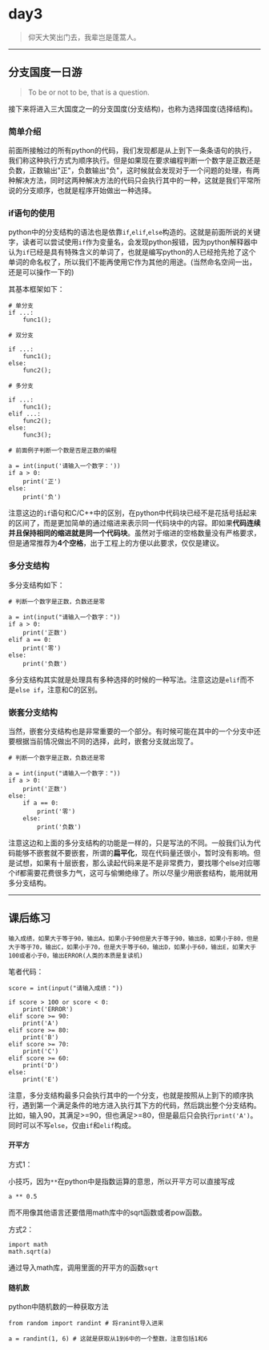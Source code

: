 # **day3**
>仰天大笑出门去，我辈岂是蓬蒿人。
****

## **分支国度一日游**
> To be or not to be, that is a question.

接下来将进入三大国度之一的分支国度(分支结构)，也称为选择国度(选择结构)。

### **简单介绍**

前面所接触过的所有python的代码，我们发现都是从上到下一条条语句的执行，我们称这种执行方式为顺序执行。但是如果现在要求编程判断一个数字是正数还是负数，正数输出"正"，负数输出"负"，这时候就会发现对于一个问题的处理，有两种解决方法，同时这两种解决方法的代码只会执行其中的一种，这就是我们平常所说的分支顺序，也就是程序开始做出一种选择。

### **if语句的使用**

python中的分支结构的语法也是依靠`if`,`elif`,`else`构造的。这就是前面所说的关键字，读者可以尝试使用`if`作为变量名，会发现python报错，因为python解释器中认为`if`已经是具有特殊含义的单词了，也就是编写python的人已经抢先抢了这个单词的命名权了，所以我们不能再使用它作为其他的用途。(当然命名空间一出，还是可以操作一下的)

其基本框架如下：
```
# 单分支
if ...:
    func1();

# 双分支

if ...:
    func1();
else:
    func2();

# 多分支

if ...:
    func1();
elif ...:
    func2();
else:
    func3();

# 前面例子判断一个数是否是正数的编程

a = int(input('请输入一个数字：'))
if a > 0:
    print('正')
else:
    print('负')
```

注意这边的`if`语句和C/C++中的区别，在python中代码块已经不是花括号括起来的区间了，而是更加简单的通过缩进来表示同一代码块中的内容。即如果**代码连续并且保持相同的缩进就是同一个代码块**。虽然对于缩进的空格数量没有严格要求，但是通常推荐为**4个空格**，出于工程上的方便以此要求，仅仅是建议。

### **多分支结构**

多分支结构如下：

```
# 判断一个数字是正数，负数还是零

a = int(input("请输入一个数字："))
if a > 0:
    print('正数')
elif a == 0:
    print('零')
else:
    print('负数')
```

多分支结构其实就是处理具有多种选择的时候的一种写法。注意这边是`elif`而不是`else if`，注意和C的区别。

### **嵌套分支结构**

当然，嵌套分支结构也是非常重要的一个部分。有时候可能在其中的一个分支中还要根据当前情况做出不同的选择，此时，嵌套分支就出现了。

```
# 判断一个数字是正数，负数还是零

a = int(input("请输入一个数字："))
if a > 0:
    print('正数')
else:
    if a == 0:
        print('零')
    else:
        print('负数')
```

注意这边和上面的多分支结构的功能是一样的，只是写法的不同。一般我们认为代码能够不嵌套就不要嵌套，所谓的**扁平化**，现在代码量还很小，暂时没有影响。但是试想，如果有十层嵌套，那么读起代码来是不是非常费力，要找哪个else对应哪个if都需要花费很多力气，这可与偷懒绝缘了。所以尽量少用嵌套结构，能用就用多分支结构。

****

## **课后练习**
```
输入成绩，如果大于等于90，输出A，如果小于90但是大于等于90，输出B，如果小于80，但是大于等于70，输出C，如果小于70，但是大于等于60，输出D，如果小于60，输出E，如果大于100或者小于0，输出ERROR(人类的本质是复读机)
```

笔者代码：

```
score = int(input("请输入成绩："))

if score > 100 or score < 0:
    print('ERROR')
elif score >= 90:
    print('A')
elif score >= 80:
    print('B')
elif score >= 70:
    print('C')
elif score >= 60:
    print('D')
else:
    print('E')
```

注意，多分支结构最多只会执行其中的一个分支，也就是按照从上到下的顺序执行，遇到第一个满足条件的地方进入执行其下方的代码，然后跳出整个分支结构。比如，输入90，其满足>=90，但也满足>=80，但是最后只会执行`print('A')`。同时可以不写`else`，仅由`if`和`elif`构成。

#### **开平方**
方式1：

小技巧，因为`**`在python中是指数运算的意思，所以开平方可以直接写成

`a ** 0.5`

而不用像其他语言还要借用math库中的sqrt函数或者pow函数。

方式2：

```
import math
math.sqrt(a)
```

通过导入math库，调用里面的开平方的函数`sqrt`

#### **随机数**

python中随机数的一种获取方法

```
from random import randint # 将ranint导入进来

a = randint(1, 6) # 这就是获取从1到6中的一个整数，注意包括1和6
```
